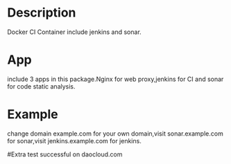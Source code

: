 # Description
Docker CI Container include jenkins and sonar.

# App
include 3 apps in this package.Nginx for web proxy,jenkins for CI and sonar for code static analysis.

# Example
change domain example.com for your own domain,visit sonar.example.com for sonar,visit jenkins.example.com for jenkins.

#Extra
test successful on daocloud.com
